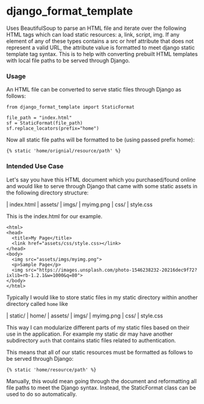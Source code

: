 # django_format_template

Uses BeautifulSoup to parse an HTML file and iterate over the following HTML tags which can load static resources: a, link, script, img.  If any element of any of these types contains a src or href attribute that does not represent a valid URL, the attribute value is formatted to meet django static template tag syntax.  This is to help with converting prebuilt HTML templates with local file paths to be served through Django.

### Usage
An HTML file can be converted to serve static files through Django as follows:
```
from django_format_template import StaticFormat

file_path = "index.html"
sf = StaticFormat(file_path)
sf.replace_locators(prefix="home")
```
Now all static file paths will be formatted to be (using passed prefix home):
```
{% static 'home/orignial/resource/path' %}
```
### Intended Use Case

Let's say you have this HTML document which you purchased/found online and would like to serve through Django that came with some static assets in the following directory structure:

 |  index.html
 |  assets/
 |       imgs/
 |         myimg.png
 |       css/
 |         style.css


This is the index.html for our example.
```
<html>
<head>
  <title>My Page</title>
  <link href="assets/css/style.css></link>
</head>
<body>
  <img src="assets/imgs/myimg.png">
  <p>Sample Page</p>
  <img src="https://images.unsplash.com/photo-1546238232-20216dec9f72?ixlib=rb-1.2.1&w=1000&q=80">
</body>
</html>
```

Typically I would like to store static files in my static directory within another directory called `home` like

| static/
|    home/
|        assets/
|            imgs/
|                myimg.png
|            css/
|                style.css
                 
This way I can modularize different parts of my static files based on their use in the application.  For example my static dir may have another subdirectory `auth` that contains static files related to authentication.

This means that all of our static resources must be formatted as follows to be served through Django:
```
{% static 'home/resource/path' %}
```
Manually, this would mean going through the document and reformatting all file paths to meet the Django syntax.  Instead, the StaticFormat class can be used to do so automatically.
